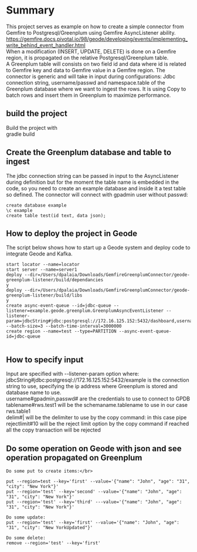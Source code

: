 # Summary

This project serves as example on how to create a simple connector from Gemfire to Postgresql/Greenplum using Gemfire AsyncListener ability.</br>
https://gemfire.docs.pivotal.io/98/geode/developing/events/implementing_write_behind_event_handler.html</br>
When a modification (INSERT, UPDATE, DELETE) is done on a Gemfire region, it is propagated on the relative Postgresql/Greenplum table.</br>
A Greenplum table will consists on two field id and data where id is related to Gemfire key and data to Gemfire value in a Gemfire region.
The connector is generic and will take in input during configurations: Jdbc connection string, username/passwd and namespace.table of the Greenplum database where we want to ingest the rows.
It is using Copy to batch rows and insert them in Greenplum to maximize performance.

## build the project

Build the project with </br>
gradle build

## Create the Greenplum database and table to ingest

The jdbc connection string can be passed in input to the AsyncListener during definition but
for the moment the table name is embedded in the code, so you need to create
an example database and inside it a test table so defined. The connector will connect with gpadmin user without passwd:

```
create database example
\c example
create table test(id text, data json);
```

## How to deploy the project in Geode

The script below shows how to start up a Geode system and deploy code to integrate Geode and Kafka.

```
start locator --name=locator
start server --name=server1
deploy --dir=/Users/dpalaia/Downloads/GemfireGreenplumConnector/geode-greenplum-listener/build/dependancies
y
deploy --dir=/Users/dpalaia/Downloads/GemfireGreenplumConnector/geode-greenplum-listener/build/libs
y
create async-event-queue --id=jdbc-queue --listener=example.geode.greenplum.GreenplumAsyncEventListener --listener-param=jdbcString#jdbc:postgresql://172.16.125.152:5432/dashboard,username#gpadmin,passwd#,tablename#rws.test1,delim#|,rejectlimit#10 --batch-size=3 --batch-time-interval=3000000
create region --name=test --type=PARTITION --async-event-queue-id=jdbc-queue


```

## How to specify input
Input are specified with  --listener-param option where:
jdbcString#jdbc:postgresql://172.16.125.152:5432/example is the connection string to use, specifying the ip address where Greenplum is stored and database name to use.</br>
username#gpadmin,passwd# are the credentials to use to connect to GPDB
tablename#rws.test1 will be the schemaname.tablename to use in our case rws.table1 </br>
delim#| will be the delimiter to use by the copy command: in this case pipe
rejectlimit#10 will be the reject limit option by the copy command if reached all the copy transaction will be rejected

## Do some operation on Geode with json and see operation propagated on Greenplum
```
Do some put to create items:</br>

put --region=test --key='first' --value='{"name": "John", "age": "31", "city": "New York"}'
put --region='test' --key='second' --value='{"name": "John", "age": "31", "city": "New York"}'
put --region='test' --key='third' ---value='{"name": "John", "age": "31", "city": "New York"}'

Do some update:
put --region='test' --key='first' --value='{"name": "John", "age": "31", "city": "New YorkUpdated"}'

Do some delete:
remove --region='test' --key='first'
```



